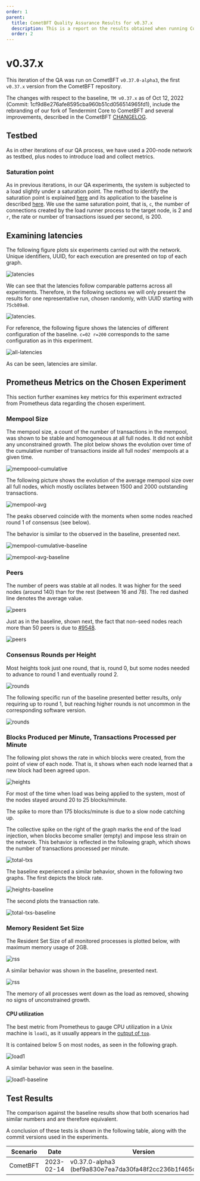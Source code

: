 ```yaml
---
order: 1
parent:
  title: CometBFT Quality Assurance Results for v0.37.x
  description: This is a report on the results obtained when running CometBFT v0.37.x on testnets
  order: 2
---
```


# v0.37.x

This iteration of the QA was run on CometBFT `v0.37.0-alpha3`, the first `v0.37.x` version from the CometBFT repository. 

The changes with respect to the baseline, `TM v0.37.x` as of Oct 12, 2022 (Commit: 1cf9d8e276afe8595cba960b51cd056514965fd1), include the rebranding of our fork of Tendermint Core to CometBFT and several improvements, described in the CometBFT [CHANGELOG](https://github.com/cometbft/cometbft/blob/v0.37.0-alpha.3/CHANGELOG.md).

## Testbed

As in other iterations of our QA process, we have used a 200-node network as testbed, plus nodes to introduce load and collect metrics.

### Saturation point

As in previous iterations, in our QA experiments, the system is subjected to a load slightly under a saturation point.
The method to identify the saturation point is explained [here](../v034/README.md#finding-the-saturation-point) and its application to the baseline is described [here](./TMCore.md#finding-the-saturation-point).
We use the same saturation point, that is, `c`, the number of connections created by the load runner process to the target node, is 2 and `r`, the rate or number of transactions issued per second, is 200.

## Examining latencies

The following figure plots six experiments carried out with the network.
Unique identifiers, UUID, for each execution are presented on top of each graph.

![latencies](./img/200nodes_cmt037/all_experiments.png)

We can see that the latencies follow comparable patterns across all experiments.
Therefore, in the following sections we will only present the results for one representative run, chosen randomly, with UUID starting with `75cb89a8`.

![latencies](./img/200nodes_cmt037/e_75cb89a8-f876-4698-82f3-8aaab0b361af.png).

For reference, the following figure shows the latencies of different configuration of the baseline.
`c=02 r=200` corresponds to the same configuration as in this experiment.

![all-latencies](./img/200nodes_tm037/v037_200node_latencies.png)

As can be seen, latencies are similar.

## Prometheus Metrics on the Chosen Experiment

This section further examines key metrics for this experiment extracted from Prometheus data regarding the chosen experiment.

### Mempool Size

The mempool size, a count of the number of transactions in the mempool, was shown to be stable and homogeneous at all full nodes. 
It did not exhibit any unconstrained growth.
The plot below shows the evolution over time of the cumulative number of transactions inside all full nodes' mempools at a given time.

![mempoool-cumulative](./img/200nodes_cmt037/mempool_size.png)

The following picture shows the evolution of the average mempool size over all full nodes, which mostly oscilates between 1500 and 2000 outstanding transactions.

![mempool-avg](./img/200nodes_cmt037/avg_mempool_size.png)

The peaks observed coincide with the moments when some nodes reached round 1 of consensus (see below).


The behavior is similar to the observed in the baseline, presented next.

![mempool-cumulative-baseline](./img/200nodes_tm037/mempool_size.png)

![mempool-avg-baseline](./img/200nodes_tm037/avg_mempool_size.png)


### Peers

The number of peers was stable at all nodes.
It was higher for the seed nodes (around 140) than for the rest (between 16 and 78).
The red dashed line denotes the average value.

![peers](./img/200nodes_cmt037/peers.png)

Just as in the baseline, shown next, the fact that non-seed nodes reach more than 50 peers is due to [\#9548].

![peers](./img/200nodes_tm037/peers.png)


### Consensus Rounds per Height

Most heights took just one round, that is, round 0, but some nodes needed to advance to round 1 and eventually round 2.

![rounds](./img/200nodes_cmt037/rounds.png)

The following specific run of the baseline presented better results, only requiring up to round 1, but reaching higher rounds is not uncommon in the corresponding software version.

![rounds](./img/200nodes_tm037/rounds.png)

### Blocks Produced per Minute, Transactions Processed per Minute

The following plot shows the rate in which blocks were created, from the point of view of each node. 
That is, it shows when each node learned that a new block had been agreed upon.

![heights](./img/200nodes_cmt037/block_rate.png)

For most of the time when load was being applied to the system, most of the nodes stayed around 20 to 25 blocks/minute.

The spike to more than 175 blocks/minute is due to a slow node catching up.

The collective spike on the right of the graph marks the end of the load injection, when blocks become smaller (empty) and impose less strain on the network.
This behavior is reflected in the following graph, which shows the number of transactions processed per minute.

![total-txs](./img/200nodes_cmt037/total_txs_rate.png)

The baseline experienced a similar behavior, shown in the following two graphs.
The first depicts the block rate.

![heights-baseline](./img/200nodes_tm037/block_rate_regular.png)

The second plots the transaction rate.

![total-txs-baseline](./img/200nodes_tm037/total_txs_rate_regular.png)

### Memory Resident Set Size

The Resident Set Size of all monitored processes is plotted below, with maximum memory usage of 2GB.

![rss](./img/200nodes_cmt037/memory.png)

A similar behavior was shown in the baseline, presented next.

![rss](./img/200nodes_tm037/memory.png)

The memory of all processes went down as the load as removed, showing no signs of unconstrained growth.


#### CPU utilization

The best metric from Prometheus to gauge CPU utilization in a Unix machine is `load1`,
as it usually appears in the
[output of `top`](https://www.digitalocean.com/community/tutorials/load-average-in-linux).

It is contained below 5 on most nodes, as seen in the following graph.

![load1](./img/200nodes_cmt037/cpu.png)

A similar behavior was seen in the baseline.

![load1-baseline](./img/200nodes_tm037/cpu.png)


## Test Results

The comparison against the baseline results show that both scenarios had similar numbers and are therefore equivalent.

A conclusion of these tests is shown in the following table, along with the commit versions used in the experiments.

| Scenario | Date | Version | Result |
|--|--|--|--|
|CometBFT | 2023-02-14 | v0.37.0-alpha3 (bef9a830e7ea7da30fa48f2cc236b1f465cc5833) | Pass


[\#9548]: https://github.com/tendermint/tendermint/issues/9548